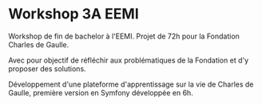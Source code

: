 # Workshop 3A EEMI
Workshop de fin de bachelor à l'EEMI. Projet de 72h pour la Fondation Charles de Gaulle.

Avec pour objectif de réfléchir aux problématiques de la Fondation et d'y proposer des solutions.

Développement d'une plateforme d'apprentissage sur la vie de Charles de Gaulle, première version en Symfony développée en 6h.
